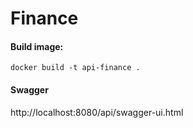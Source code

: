 # Finance

#### Build image:

```shell
docker build -t api-finance .
```

#### Swagger
http://localhost:8080/api/swagger-ui.html